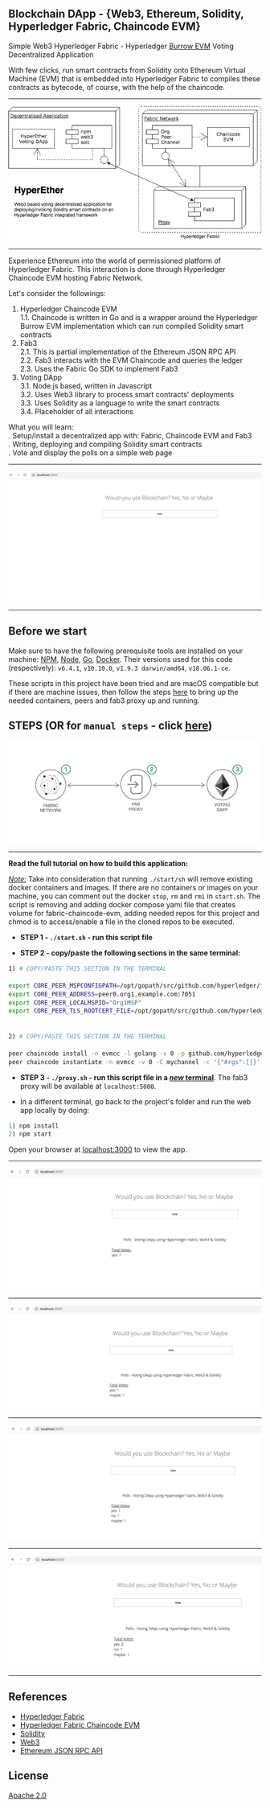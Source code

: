 ## Blockchain DApp - {Web3, Ethereum, Solidity, Hyperledger Fabric, Chaincode EVM}
Simple Web3 Hyperledger Fabric - Hyperledger [Burrow EVM](https://github.com/hyperledger/burrow) Voting Decentralized Application

With few clicks, run smart contracts from Solidity onto Ethereum Virtual Machine (EVM) that is embedded into Hyperledger Fabric to compiles these contracts as bytecode, of course, with the help of the chaincode.

<hr>

![](img/hyperether.png)

<hr>

Experience Ethereum into the world of permissioned platform of Hyperledger Fabric. This interaction is done through Hyperledger Chaincode EVM hosting Fabric Network.

Let's consider the followings:
1. Hyperledger Chaincode EVM<br>
   1.1. Chaincode is written in Go and is a wrapper around the Hyperledger Burrow EVM implementation which can run compiled Solidity smart contracts<br>
2. Fab3<br>
   2.1. This is partial implementation of the Ethereum JSON RPC API<br>
   2.2. Fab3 interacts with the EVM Chaincode and queries the ledger<br>
   2.3. Uses the Fabric Go SDK to implement Fab3<br>
3. Voting DApp<br>
   3.1. Node.js based, written in Javascript <br>
   3.2. Uses Web3 library to process smart contracts' deployments<br>
   3.3. Uses Solidity as a language to write the smart contracts<br>
   3.4. Placeholder of all interactions<br>

What you will learn:<br>
  .	Setup/install a decentralized app with: Fabric, Chaincode EVM and Fab3<br>
	.	Writing, deploying and compiling Solidity smart contracts<br>
	.	Vote and display the polls on a simple web page

<hr>

![](img/start.png)

<hr>

## Before we start
Make sure to have the following prerequisite tools are installed on your machine: [NPM](https://www.npmjs.com/), [Node](https://nodejs.org/en/), [Go](https://golang.org/dl/), [Docker](https://www.docker.com/). Their versions used for this code (respectively): `v6.4.1`, `v10.10.0`, `v1.9.3 darwin/amd64`, `v18.06.1-ce`.

These scripts in this project have been tried and are macOS compatible but if there are machine issues, then follow the steps [here](https://github.com/hyperledger/fabric-chaincode-evm/blob/master/examples/EVM_Smart_Contracts.md) to bring up the needed containers, peers and fab3 proxy up and running.

## STEPS (__OR__ for `manual steps` - click [here](manual_steps.md))

![](img/hyperether-steps.png)

<hr>

__Read the full tutorial on how to build this application:__

<u>_Note:_</u> Take into consideration that running `./start/sh` will remove existing docker containers and images. If there are no containers or images on your machine, you can comment out the docker `stop`, `rm` and `rmi` in `start.sh`. The script is removing and adding docker compose yaml file that creates volume for fabric-chaincode-evm, adding needed repos for this project and chmod is to access/enable a file in the cloned repos to be executed.

* <b>STEP 1 - `./start.sh` - run this script file</b>

* <b>STEP 2 - copy/paste the following sections in the same terminal:</b>

```bash
1) # COPY/PASTE THIS SECTION IN THE TERMINAL

export CORE_PEER_MSPCONFIGPATH=/opt/gopath/src/github.com/hyperledger/fabric/peer/crypto/peerOrganizations/org1.example.com/users/Admin@org1.example.com/msp
export CORE_PEER_ADDRESS=peer0.org1.example.com:7051
export CORE_PEER_LOCALMSPID="Org1MSP"
export CORE_PEER_TLS_ROOTCERT_FILE=/opt/gopath/src/github.com/hyperledger/fabric/peer/crypto/peerOrganizations/org1.example.com/peers/peer0.org1.example.com/tls/ca.crt


2) # COPY/PASTE THIS SECTION IN THE TERMINAL

peer chaincode install -n evmcc -l golang -v 0 -p github.com/hyperledger/fabric-chaincode-evm/evmcc
peer chaincode instantiate -n evmcc -v 0 -C mychannel -c '{"Args":[]}' -o orderer.example.com:7050 --tls --cafile /opt/gopath/src/github.com/hyperledger/fabric/peer/crypto/ordererOrganizations/example.com/orderers/orderer.example.com/msp/tlscacerts/tlsca.example.com-cert.pem

```
* <b>STEP 3 - `./proxy.sh` - run this script file in a <u>_new_ terminal</u></b>. The fab3 proxy will be available at `localhost:5000`.


* In a different terminal, go back to the project's folder and run the web app locally by doing:

```javascript
1) npm install
2) npm start
```

Open your browser at [localhost:3000](http://localhost:3000) to view the app.

<hr>

![](img/yes.png)

<hr>

![](img/maybe.png)

<hr>

![](img/all.png)

<hr>

![](img/add_yes.png)

<hr>

## References

* [Hyperledger Fabric](https://github.com/hyperledger/fabric-samples)
* [Hyperledger Fabric Chaincode EVM](https://github.com/hyperledger/fabric-chaincode-evm)
* [Solidity](https://solidity.readthedocs.io/en/v0.4.25/index.html)
* [Web3](https://web3js.readthedocs.io/en/1.0/)
* [Ethereum JSON RPC API](https://github.com/ethereum/wiki/wiki/JSON-RPC)

## License
[Apache 2.0](LICENSE)
